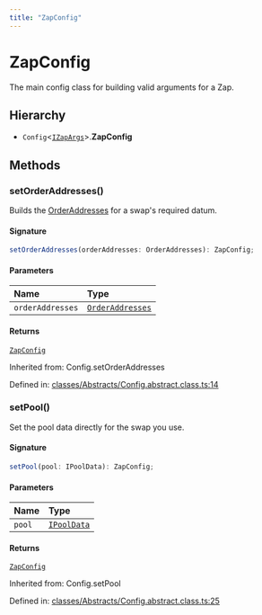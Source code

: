 ```yaml
---
title: "ZapConfig"
---
```


# ZapConfig

The main config class for building valid arguments for a Zap.

## Hierarchy

- `Config`\<[`IZapArgs`](../interfaces/IZapArgs.md)\>.**ZapConfig**

## Methods

### setOrderAddresses()

Builds the [OrderAddresses](../types/OrderAddresses.md) for a swap's required datum.

#### Signature

```ts
setOrderAddresses(orderAddresses: OrderAddresses): ZapConfig;
```

#### Parameters

| Name | Type |
| :------ | :------ |
| `orderAddresses` | [`OrderAddresses`](../types/OrderAddresses.md) |

#### Returns

[`ZapConfig`](ZapConfig.md)

Inherited from: Config.setOrderAddresses

Defined in:  [classes/Abstracts/Config.abstract.class.ts:14](https://github.com/SundaeSwap-finance/sundae-sdk/blob/main/packages/core/src/classes/Abstracts/Config.abstract.class.ts#L14)

### setPool()

Set the pool data directly for the swap you use.

#### Signature

```ts
setPool(pool: IPoolData): ZapConfig;
```

#### Parameters

| Name | Type |
| :------ | :------ |
| `pool` | [`IPoolData`](../interfaces/IPoolData.md) |

#### Returns

[`ZapConfig`](ZapConfig.md)

Inherited from: Config.setPool

Defined in:  [classes/Abstracts/Config.abstract.class.ts:25](https://github.com/SundaeSwap-finance/sundae-sdk/blob/main/packages/core/src/classes/Abstracts/Config.abstract.class.ts#L25)
